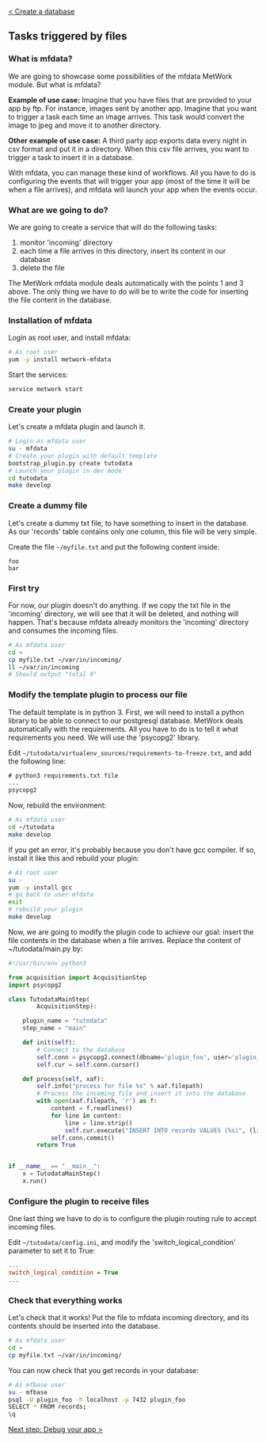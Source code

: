 [< Create a database](./5_database.md)

## Tasks triggered by files

### What is mfdata?

We are going to showcase some possibilities of the mfdata MetWork module. But what is mfdata?

__Example of use case:__ Imagine that you have files that are provided to your app by ftp. For instance, images sent by another app. Imagine that you want to trigger a task each time an image arrives. This task would convert the image to jpeg and move it to another directory.

__Other example of use case:__ A third party app exports data every night in csv format and put it in a directory. When this csv file arrives, you want to trigger a task to insert it in a database.

With mfdata, you can manage these kind of workflows. All you have to do is configuring the events that will trigger your app (most of the time it will be when a file arrives), and mfdata will launch your app when the events occur.

### What are we going to do?

We are going to create a service that will do the following tasks:

1. monitor 'incoming' directory
2. each time a file arrives in this directory, insert its content in our database
3. delete the file

The MetWork mfdata module deals automatically with the points 1 and 3 above. The only thing we have to do will be to write the code for inserting the file content in the database.

### Installation of mfdata

Login as root user, and install mfdata:

``` bash
# As root user
yum -y install metwork-mfdata
```

Start the services:

``` bash
service metwork start
```

### Create your plugin

Let's create a mfdata plugin and launch it.

``` bash
# Login as mfdata user
su - mfdata
# Create your plugin with default template
bootstrap_plugin.py create tutodata
# Launch your plugin in dev mode
cd tutodata
make develop
```

### Create a dummy file

Let's create a dummy txt file, to have something to insert in the database. As our 'records' table contains only one column, this file will be very simple.

Create the file `~/myfile.txt` and put the following content inside:

``` csv
foo
bar
```

### First try

For now, our plugin doesn't do anything. If we copy the txt file in the 'incoming' directory, we will see that it will be deleted, and nothing will happen. That's because mfdata already monitors the 'incoming' directory and consumes the incoming files.

``` bash
# As mfdata user
cd ~
cp myfile.txt ~/var/in/incoming/
ll ~/var/in/incoming
# Should output "total 0"
```

### Modify the template plugin to process our file

The default template is in python 3. First, we will need to install a python library to be able to connect to our postgresql database. MetWork deals automatically with the requirements. All you have to do is to tell it what requirements you need. We will use the 'psycopg2' library.

Edit `~/tutodata/virtualenv_sources/requirements-to-freeze.txt`, and add the following line:

``` txt
# python3 requirements.txt file
...
psycopg2
```

Now, rebuild the environment:
``` bash
# As mfdata user
cd ~/tutodata
make develop
```

If you get an error, it's probably because you don't have gcc compiler. If so, install it like this and rebuild your plugin:

``` bash
# As root user
su -
yum -y install gcc
# go back to user mfdata
exit
# rebuild your plugin
make develop
```

Now, we are going to modify the plugin code to achieve our goal: insert the file contents in the database when a file arrives. Replace the content of ~/tutodata/main.py by:

``` python
#!/usr/bin/env python3

from acquisition import AcquisitionStep
import psycopg2

class TutodataMainStep(
        AcquisitionStep):

    plugin_name = "tutodata"
    step_name = "main"

    def init(self):
        # Connect to the database
        self.conn = psycopg2.connect(dbname='plugin_foo', user='plugin_foo', host='localhost' ,password='plugin_foo', port=7432)
        self.cur = self.conn.cursor()

    def process(self, xaf):
        self.info("process for file %s" % xaf.filepath)
        # Process the incoming file and insert it into the database
        with open(xaf.filepath, 'r') as f:
            content = f.readlines()
            for line in content:
                line = line.strip()
                self.cur.execute("INSERT INTO records VALUES (%s)", (line,))
            self.conn.commit()
        return True


if __name__ == "__main__":
    x = TutodataMainStep()
    x.run()
```

### Configure the plugin to receive files

One last thing we have to do is to configure the plugin routing rule to accept incoming files.

Edit `~/tutodata/config.ini`, and modify the 'switch_logical_condition' parameter to set it to True:

``` ini
...
switch_logical_condition = True
...
```

### Check that everything works

Let's check that it works! Put the file to mfdata incoming directory, and its contents should be inserted into the database.

``` bash
# As mfdata user
cd ~
cp myfile.txt ~/var/in/incoming/
```

You can now check that you get records in your database:

``` bash
# As mfbase user
su - mfbase
psql -U plugin_foo -h localhost -p 7432 plugin_foo
SELECT * FROM records;
\q
```

[Next step: Debug your app >](./7_debug.md)
